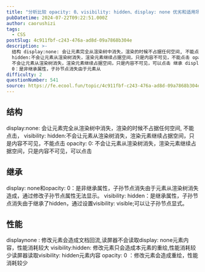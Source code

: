```yaml
---
title: "分析比较 opacity: 0、visibility: hidden、display: none 优劣和适用场景"
pubDatetime: 2024-07-22T09:22:51.000Z
author: caorushizi
tags:
  - CSS
postSlug: 4c911fbf-c243-476a-ad8d-09a7868b304e
description: >-
  结构 display:none: 会让元素完全从渲染树中消失，渲染的时候不占据任何空间, 不能点击， visibility:
  hidden:不会让元素从渲染树消失，渲染元素继续占据空间，只是内容不可见，不能点击 opacity: 0:
  不会让元素从渲染树消失，渲染元素继续占据空间，只是内容不可见，可以点击 继承 display: none和opacity:
  0：是非继承属性，子孙节点消失由于元素从
difficulty: 2
questionNumber: 541
source: https://fe.ecool.fun/topic/4c911fbf-c243-476a-ad8d-09a7868b304e
---
```


## 结构

display:none: 会让元素完全从渲染树中消失，渲染的时候不占据任何空间, 不能点击，
visibility: hidden:不会让元素从渲染树消失，渲染元素继续占据空间，只是内容不可见，不能点击
opacity: 0: 不会让元素从渲染树消失，渲染元素继续占据空间，只是内容不可见，可以点击

## 继承

display: none和opacity: 0：是非继承属性，子孙节点消失由于元素从渲染树消失造成，通过修改子孙节点属性无法显示。
visibility: hidden：是继承属性，子孙节点消失由于继承了hidden，通过设置visibility: visible;可以让子孙节点显式。

## 性能

displaynone : 修改元素会造成文档回流,读屏器不会读取display: none元素内容，性能消耗较大
visibility:hidden: 修改元素只会造成本元素的重绘,性能消耗较少读屏器读取visibility: hidden元素内容
opacity: 0 ：修改元素会造成重绘，性能消耗较少
